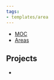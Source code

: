 ```yaml
---
tags:
- templates/area
---
```


<nav aria-label="Breadcrumb" class="breadcrumb">
    <ul>
        <li><a href="obsidian://advanced-uri?vault=Donaldo&filepath=MOC&viewmode=live">MOC</a></li>
        <li><a href="obsidian://advanced-uri?vault=Donaldo&filepath=/PARA/2. Areas/2. Areas">Areas</a></li>
    </ul>
</nav>

## Projects

- 